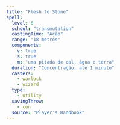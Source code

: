 ```yaml
---
title: "Flesh to Stone"
spell:
  level: 6
  school: "transmutation"
  castingTime: "Ação"
  range: "18 metros"
  components:
    v: true
    s: true
    m: "uma pitada de cal, água e terra"
  duration: "Concentração, até 1 minuto"
  casters:
    - warlock
    - wizard
  type:
    - utility
  savingThrow:
    - con
  source: "Player's Handbook"
---
```

